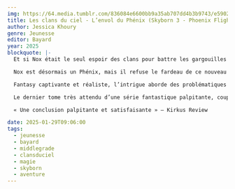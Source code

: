```yaml
---
img: https://64.media.tumblr.com/836084e6600bb9a35ab707dd4b3b9743/e5902bd053294f66-5b/s640x960/686840baae3d4229efbb1b6c07958f10e7f66469.jpg
title: Les clans du ciel - L’envol du Phénix (Skyborn 3 - Phoenix Flight)
author: Jessica Khoury
genre: Jeunesse
editor: Bayard
year: 2025
blockquote: |-
  Et si Nox était le seul espoir des clans pour battre les gargouilles

  Nox est désormais un Phénix, mais il refuse le fardeau de ce nouveau pouvoir qui lui incombe. Il s’enfuit à la recherche de réponses et fait la rencontre d’Icara, créature des cieux, qui lui demande de l’aide. De son côté, Ellie, aux côtés de Twig, Gussie, de son peuple et de tous les clans qu’elle a traversés, vole vers la capitale pour mettre un terme une bonne fois pour toutes à la tyrannie.

  Fantasy captivante et réaliste, l’intrigue aborde des problématiques actuelles comme les privilèges et l’inégalité des classes, le racisme, la pauvreté, la maltraitance et la violence du pouvoir.

  Le dernier tome très attendu d’une série fantastique palpitante, coup de coeur de lecteurs et libraires, dans un univers très bien construit

  « Une conclusion palpitante et satisfaisante » – Kirkus Review

date: 2025-01-29T09:06:00
tags:
  - jeunesse
  - bayard
  - middlegrade
  - clansduciel
  - magie
  - skyborn
  - aventure
---
```


